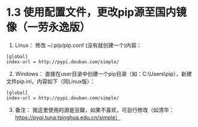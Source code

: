 # 1.3 使用配置文件，更改pip源至国内镜像（一劳永逸版）
1. Linux：
修改 ~/.pip/pip.conf (没有就创建一个)内容：
```
[global]
index-url = http://pypi.douban.com/simple/
```
 
2. Windows：
直接在user目录中创建一个pip目录（如：C:\Users\pip），新建文件pip.ini，内容如下（同Linux版）：
```
[global]
index-url = http://pypi.douban.com/simple/
```

3. 备注：
我这里使用的源是豆瓣，如果不喜欢，可自行修改（如清华：https://pypi.tuna.tsinghua.edu.cn/simple）